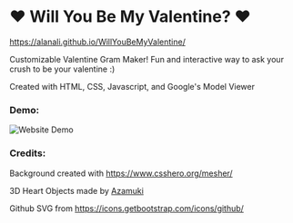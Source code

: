 # ❤️ Will You Be My Valentine? ❤️

https://alanali.github.io/WillYouBeMyValentine/

Customizable Valentine Gram Maker! Fun and interactive way to ask your crush to be your valentine :)

Created with HTML, CSS, Javascript, and Google's Model Viewer

### Demo:

![Website Demo](https://github.com/alanali/WillYouBeMyValentine/blob/main/public/demo.gif)

### Credits:
Background created with https://www.csshero.org/mesher/

3D Heart Objects made by [Azamuki](https://sketchfab.com/3d-models/heart-in-love-f39ce19b92e246268f4c501b72ea7d0e)

Github SVG from https://icons.getbootstrap.com/icons/github/
